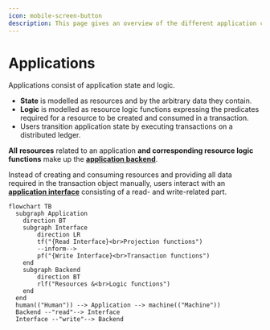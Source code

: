 ```yaml
---
icon: mobile-screen-button
description: This page gives an overview of the different application components.
---
```


# Applications

Applications consist of application state and logic.

* **State** is modelled as resources and by the arbitrary data they contain.
* **Logic** is modelled as resource logic functions expressing the predicates required for a resource to be created and consumed in a transaction.
* Users transition application state by executing transactions on a distributed ledger.

**All** **resources** related to an application **and corresponding resource logic functions** make up the [**application backend**](backend.md).

Instead of creating and consuming resources and providing all data required in the transaction object manually, users interact with an [**application interface**](interface.md) consisting of a read- and write-related part.

```mermaid
flowchart TB
  subgraph Application
    direction BT
    subgraph Interface
        direction LR
        tf("{Read Interface}<br>Projection functions") 
        --inform--> 
        pf("{Write Interface}<br>Transaction functions")
    end
    subgraph Backend
        direction BT
        rlf("Resources &<br>Logic functions")
    end
  end
  human(("Human")) --> Application --> machine(("Machine"))
  Backend --"read"--> Interface
  Interface --"write"--> Backend
```

